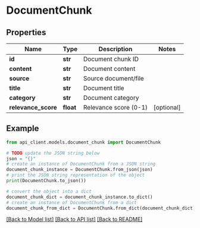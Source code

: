 # DocumentChunk


## Properties

Name | Type | Description | Notes
------------ | ------------- | ------------- | -------------
**id** | **str** | Document chunk ID | 
**content** | **str** | Document content | 
**source** | **str** | Source document/file | 
**title** | **str** | Document title | 
**category** | **str** | Document category | 
**relevance_score** | **float** | Relevance score (0-1) | [optional] 

## Example

```python
from api_client.models.document_chunk import DocumentChunk

# TODO update the JSON string below
json = "{}"
# create an instance of DocumentChunk from a JSON string
document_chunk_instance = DocumentChunk.from_json(json)
# print the JSON string representation of the object
print(DocumentChunk.to_json())

# convert the object into a dict
document_chunk_dict = document_chunk_instance.to_dict()
# create an instance of DocumentChunk from a dict
document_chunk_from_dict = DocumentChunk.from_dict(document_chunk_dict)
```
[[Back to Model list]](../README.md#documentation-for-models) [[Back to API list]](../README.md#documentation-for-api-endpoints) [[Back to README]](../README.md)


